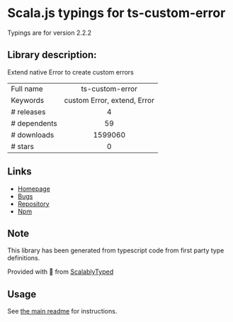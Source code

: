 
# Scala.js typings for ts-custom-error

Typings are for version 2.2.2

## Library description:
Extend native Error to create custom errors

|                    |                 |
| ------------------ | :-------------: |
| Full name          | ts-custom-error |
| Keywords           | custom Error, extend, Error |
| # releases         | 4 |
| # dependents       | 59 |
| # downloads        | 1599060 |
| # stars            | 0 |

## Links
- [Homepage](https://github.com/adriengibrat/ts-custom-error#readme)
- [Bugs](https://github.com/adriengibrat/ts-custom-error/issues)
- [Repository](https://github.com/adriengibrat/ts-custom-error)
- [Npm](https://www.npmjs.com/package/ts-custom-error)
    


## Note
This library has been generated from typescript code from first party type definitions.

Provided with :purple_heart: from [ScalablyTyped](https://github.com/oyvindberg/ScalablyTyped)

## Usage
See [the main readme](../../readme.md) for instructions.


